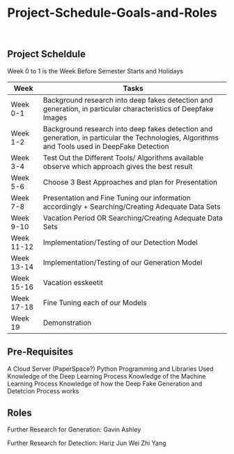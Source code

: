 # Project-Schedule-Goals-and-Roles
</br>

## Project Scheldule

Week 0 to 1 is the Week Before Semester Starts and Holidays

| **Week**  | **Tasks** |
| ------------- | ------------- |
| Week 0-1    | Background research into deep fakes detection and generation, in particular characteristics of Deepfake Images |
| Week 1-2  | Background research into deep fakes detection and generation, in particular the Technologies, Algorithms and Tools used in DeepFake Detection |
| Week 3-4  | Test Out the Different Tools/ Algorithms available observe which approach gives the best result |
| Week 5-6  | Choose 3 Best Approaches and plan for Presentation |
| Week 7-8  | Presentation and Fine Tuning our information accordingly + Searching/Creating Adequate Data Sets |
| Week 9-10 | Vacation Period OR Searching/Creating Adequate Data Sets |
| Week 11-12  | Implementation/Testing of our Detection Model|
| Week 13-14  | Implementation/Testing of our Generation Model|
| Week 15-16  | Vacation esskeetit|
| Week 17-18  | Fine Tuning each of our Models|
| Week 19  | Demonstration |


## Pre-Requisites
A Cloud Server (PaperSpace?)
Python Programming and Libraries Used
Knowledge of the Deep Learning Process
Knowledge of the Machine Learning Process
Knowledge of how the Deep Fake Generation and Detetcion Process works


## Roles
Further Research for Generation: Gavin Ashley 

Further Research for Detection: Hariz Jun Wei Zhi Yang


